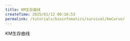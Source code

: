 ```yaml
---
title: KM生存曲线
createTime: 2025/01/12 00:16:53
permalink: /tutorials/bioinfomatics/survival/kmCurve/
---
```

KM生存曲线